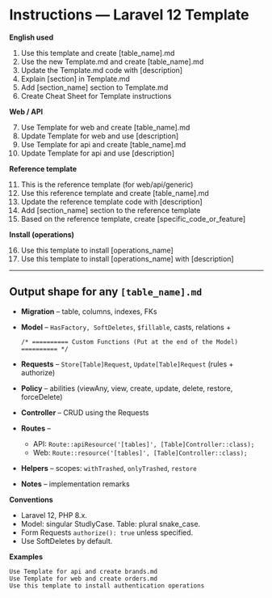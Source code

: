 # Instructions — Laravel 12 Template

**English used**

1. Use this template and create [table_name].md
2. Use the new Template.md and create [table_name].md
3. Update the Template.md code with [description]
4. Explain [section] in Template.md
5. Add [section_name] section to Template.md
6. Create Cheat Sheet for Template instructions

**Web / API**

7. Use Template for web and create [table_name].md
8. Update Template for web and use [description]
9. Use Template for api and create [table_name].md
10. Update Template for api and use [description]

**Reference template**

11. This is the reference template (for web/api/generic)
12. Use this reference template and create [table_name].md
13. Update the reference template code with [description]
14. Add [section_name] section to the reference template
15. Based on the reference template, create [specific_code_or_feature]

**Install (operations)**

16. Use this template to install [operations_name]
17. Use this template to install [operations_name] with [description]

---

## Output shape for any `[table_name].md`

* **Migration** – table, columns, indexes, FKs
* **Model** – `HasFactory, SoftDeletes`, `$fillable`, casts, relations +

  ```
  /* ========== Custom Functions (Put at the end of the Model) ========== */
  ```

* **Requests** – `Store[Table]Request`, `Update[Table]Request` (rules + authorize)
* **Policy** – abilities (viewAny, view, create, update, delete, restore, forceDelete)
* **Controller** – CRUD using the Requests
* **Routes** –
  * API: `Route::apiResource('[tables]', [Table]Controller::class);`
  * Web: `Route::resource('[tables]', [Table]Controller::class);`
* **Helpers** – scopes: `withTrashed`, `onlyTrashed`, `restore`
* **Notes** – implementation remarks

**Conventions**

* Laravel 12, PHP 8.x.
* Model: singular StudlyCase. Table: plural snake_case.
* Form Requests `authorize(): true` unless specified.
* Use SoftDeletes by default.

**Examples**

```
Use Template for api and create brands.md
Use Template for web and create orders.md
Use this template to install authentication operations
```
